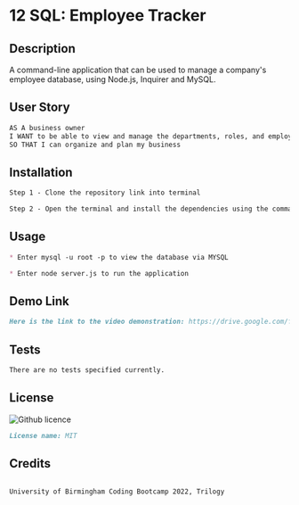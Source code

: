 # 12 SQL: Employee Tracker

## Description

A command-line application that can be used to manage a company's employee database, using Node.js, Inquirer and MySQL.

## User Story

```md
AS A business owner
I WANT to be able to view and manage the departments, roles, and employees in my company
SO THAT I can organize and plan my business
```

## Installation

```md
Step 1 - Clone the repository link into terminal

Step 2 - Open the terminal and install the dependencies using the command npm i

```

## Usage

```md
* Enter mysql -u root -p to view the database via MYSQL

* Enter node server.js to run the application

```

## Demo Link

```md
Here is the link to the video demonstration: https://drive.google.com/file/d/1zLR0T_ablRv9Bh-xYSJFXs-KQ3RkbUG8/view?usp=sharing

```

## Tests

```md
There are no tests specified currently.

```

## License

![Github licence](http://img.shields.io/badge/license-MIT-blue.svg)

```md
License name: MIT

```


## Credits

```md

University of Birmingham Coding Bootcamp 2022, Trilogy

```

